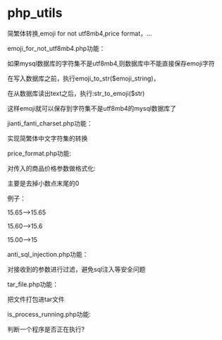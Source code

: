 # php_utils

简繁体转换,emoji for not utf8mb4,price format，... 


emoji_for_not_utf8mb4.php功能：

如果mysql数据库的字符集不是utf8mb4,则数据库中不能直接保存emoji字符

 在写入数据库之前，执行emoji_to_str($emoji_string)，
 
 在从数据库读出text之后，执行:str_to_emoji($str)
 
 这样emoji就可以保存到字符集不是utf8mb4的mysql数据库了
 
 jianti_fanti_charset.php功能：

 实现简繁体中文字符集的转换
 
 price_format.php功能:

 对传入的商品价格参数做格式化:
 
 主要是去掉小数点末尾的0
 
 例子：
 
15.65-->15.65

15.60-->15.6

15.00-->15

anti_sql_injection.php功能：

对接收到的参数进行过滤，避免sql注入等安全问题

tar_file.php功能：

把文件打包进tar文件 

is_process_running.php功能:

判断一个程序是否正在执行?

